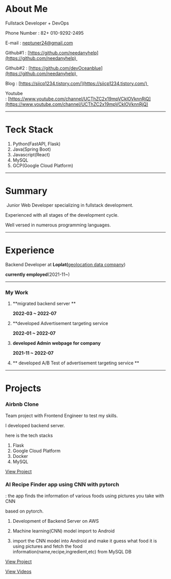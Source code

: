 # About Me

Fullstack Developer + DevOps

Phone Number : 82+ 010-9292-2495 

E-mail : [neptuner24@gmail.com](mailto:neptuner24@gmail.com) 

Github#1 : [https://github.com/needanyhelp](https://github.com/needanyhelp) 

Github#2 : [https://github.com/devOceanblue](https://github.com/needanyhelp) 

Blog : [https://siicp1234.tistory.com/](https://siicp1234.tistory.com/) 

Youtube : [https://www.youtube.com/channel/UCThZC2x19mpVCklOVknnRjQ](https://www.youtube.com/channel/UCThZC2x19mpVCklOVknnRjQ)


---

# Teck Stack
1. Python(FastAPI, Flask)
2. Java(Spring Boot)
3. Javascript(React)
4. MySQL
5. GCP(Google Cloud Platform)


---

# Summary

 Junior Web Developer specializing in fullstack development. 
 
 Experienced with all stages of the development cycle.

 Well versed in numerous programming languages.


---

# Experience

Backend Developer at **Loplat(**[geolocation data company](https://www.loplat.com)) 

**currently employed**(2021-11~)

---

### My Work

1. **migrated backend server ** 
    
    **2022-03 ~ 2022-07**
    
2. **developed Advertisement targeting service
    
    **2022-01 ~ 2022-07**
    
3. **developed Admin webpage for company** 
    
    **2021-11 ~ 2022-07**
    
4. ** developed A/B Test of advertisement targeting service **
    
   
---

# Projects

### Airbnb Clone

Team project with Frontend Engineer to test my skills.

I developed backend server.

here is the tech stacks

1. Flask
2. Google Cloud Platform
3. Docker
4. MySQL

[View Project](https://github.com/devOceanblue/AirB-portfolio)

### AI Recipe Finder app using CNN with pytorch

: the app finds the information of various foods using pictures you take with CNN 

based on pytorch. 

1. Development of Backend Server on AWS

2. Machine learning(CNN) model import to Android

3. import the CNN model into Android and make it guess what food it is using pictures and fetch the food information(name,recipe,ingredient,etc) from MySQL DB 

[View Project](https://github.com/needanyhelp/-)

[View Videos](https://www.youtube.com/watch?v=tRqgT2bmPMI&ab_channel=tipsBlender)

